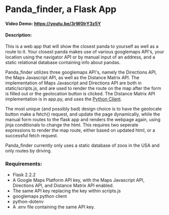 # Panda_finder, a Flask App
#### Video Demo: https://youtu.be/3rW0lrY3z5Y
#### Description:

This is a web app that will show the closest panda to yourself 
as well as a route to it. Your closest panda makes use of 
various googlemaps API's, your location using the navigator API 
or by manual input of an address, and a static relational database containing info about pandas.

Panda_finder utilizes three googlemaps API's, namely the Directions API,
the Maps Javascript API, as well as the Distance Matrix API. 
The implementation of Maps Javascript and Directions API are both 
in static/scripts.js, and are used to render the route on the map 
after the form is filled out or the geolocation button is clicked.
The Distance Matrix API implementation is in app.py, and uses the [Python Client](https://github.com/googlemaps/google-maps-services-python). 

The most unique (and possibly bad) design choice is to have the geolocate
button make a fetch() request, and update the page dynamically, while the 
manual form routes to the flask app and renders the webpage again, using
jinja conditionals to change the html. This requires two seperate expressions to 
render the map route, either based on updated html, or a successful fetch request.


Panda_finder currently only uses a static database of zoos in the USA and only routes by driving.

### Requirements:

- Flask 2.2.2
- A Google Maps Platform API key, with the Maps Javascript API, Directions API, and Distance Matrix API enabled.
- The same API key replacing the key within scripts.js
- googlemaps python client
- python-dotenv
- A .env file containing the same API key.

